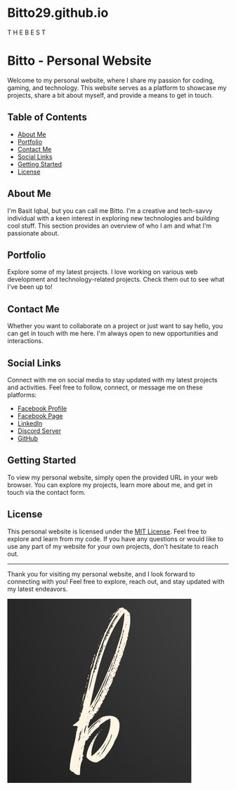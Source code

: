 # Bitto29.github.io
T H E    B E S T
# Bitto - Personal Website

Welcome to my personal website, where I share my passion for coding, gaming, and technology. This website serves as a platform to showcase my projects, share a bit about myself, and provide a means to get in touch.

## Table of Contents

- [About Me](#about-me)
- [Portfolio](#portfolio)
- [Contact Me](#contact-me)
- [Social Links](#social-links)
- [Getting Started](#getting-started)
- [License](#license)

## About Me

I'm Basit Iqbal, but you can call me Bitto. I'm a creative and tech-savvy individual with a keen interest in exploring new technologies and building cool stuff. This section provides an overview of who I am and what I'm passionate about.

## Portfolio

Explore some of my latest projects. I love working on various web development and technology-related projects. Check them out to see what I've been up to!

## Contact Me

Whether you want to collaborate on a project or just want to say hello, you can get in touch with me here. I'm always open to new opportunities and interactions.

## Social Links

Connect with me on social media to stay updated with my latest projects and activities. Feel free to follow, connect, or message me on these platforms:

- [Facebook Profile](https://www.facebook.com/profile.php?id=100077225097511)
- [Facebook Page](https://www.facebook.com/basit.iqbal.bitto)
- [LinkedIn](https://www.linkedin.com/in/basit-iqbal-bitto-60bb8626b)
- [Discord Server](https://discord.gg/8v9JhUPj)
- [GitHub](https://github.com/Bitto29)

## Getting Started

To view my personal website, simply open the provided URL in your web browser. You can explore my projects, learn more about me, and get in touch via the contact form.

## License

This personal website is licensed under the [MIT License](LICENSE). Feel free to explore and learn from my code. If you have any questions or would like to use any part of my website for your own projects, don't hesitate to reach out.

---

Thank you for visiting my personal website, and I look forward to connecting with you! Feel free to explore, reach out, and stay updated with my latest endeavors.

![Bitto's Logo](b%20logo%20(2).PNG)
